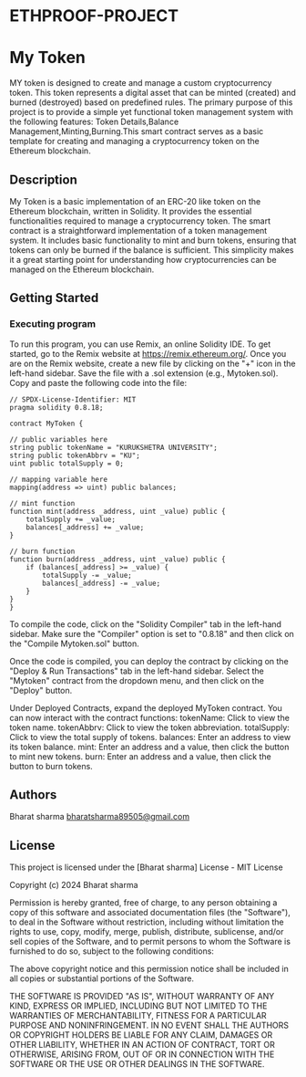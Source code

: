 # ETHPROOF-PROJECT
# My Token 

MY token  is designed to create and manage a custom cryptocurrency token. This token represents a digital asset that can be minted (created) and burned (destroyed) based on predefined rules. The primary purpose of this project is to provide a simple yet functional token management system with the following features: Token Details,Balance Management,Minting,Burning.This smart contract serves as a basic template for creating and managing a cryptocurrency token on the Ethereum blockchain.

## Description

My Token  is a basic implementation of an ERC-20 like token on the Ethereum blockchain, written in Solidity. It provides the essential functionalities required to manage a cryptocurrency token. The smart contract is a straightforward implementation of a token management system. It includes basic functionality to mint and burn tokens, ensuring that tokens can only be burned if the balance is sufficient. This simplicity makes it a great starting point for understanding how cryptocurrencies can be managed on the Ethereum blockchain.

## Getting Started

### Executing program

To run this program, you can use Remix, an online Solidity IDE. To get started, go to the Remix website at https://remix.ethereum.org/. Once you are on the Remix website, create a new file by clicking on the "+" icon in the left-hand sidebar. Save the file with a .sol extension (e.g., Mytoken.sol). Copy and paste the following code into the file:

    // SPDX-License-Identifier: MIT
    pragma solidity 0.8.18;

    contract MyToken {

    // public variables here
    string public tokenName = "KURUKSHETRA UNIVERSITY";
    string public tokenAbbrv = "KU";
    uint public totalSupply = 0;

    // mapping variable here
    mapping(address => uint) public balances;

    // mint function
    function mint(address _address, uint _value) public {
        totalSupply += _value;
        balances[_address] += _value;
    }

    // burn function
    function burn(address _address, uint _value) public {
        if (balances[_address] >= _value) {
            totalSupply -= _value;
            balances[_address] -= _value;
        }
    }
    }


To compile the code, click on the "Solidity Compiler" tab in the left-hand sidebar. Make sure the "Compiler" option is set to "0.8.18" and then click on the "Compile Mytoken.sol" button.

Once the code is compiled, you can deploy the contract by clicking on the "Deploy & Run Transactions" tab in the left-hand sidebar. Select the "Mytoken" contract from the dropdown menu, and then click on the "Deploy" button.

Under Deployed Contracts, expand the deployed MyToken contract. You can now interact with the contract functions:
tokenName: Click to view the token name.
tokenAbbrv: Click to view the token abbreviation.
totalSupply: Click to view the total supply of tokens.
balances: Enter an address to view its token balance.
mint: Enter an address and a value, then click the button to mint new tokens.
burn: Enter an address and a value, then click the button to burn tokens.

## Authors
Bharat sharma
bharatsharma89505@gmail.com


## License

This project is licensed under the [Bharat sharma] License - 
MIT License

Copyright (c) 2024 Bharat sharma

Permission is hereby granted, free of charge, to any person obtaining a copy
of this software and associated documentation files (the "Software"), to deal
in the Software without restriction, including without limitation the rights
to use, copy, modify, merge, publish, distribute, sublicense, and/or sell
copies of the Software, and to permit persons to whom the Software is
furnished to do so, subject to the following conditions:

The above copyright notice and this permission notice shall be included in all
copies or substantial portions of the Software.

THE SOFTWARE IS PROVIDED "AS IS", WITHOUT WARRANTY OF ANY KIND, EXPRESS OR
IMPLIED, INCLUDING BUT NOT LIMITED TO THE WARRANTIES OF MERCHANTABILITY,
FITNESS FOR A PARTICULAR PURPOSE AND NONINFRINGEMENT. IN NO EVENT SHALL THE
AUTHORS OR COPYRIGHT HOLDERS BE LIABLE FOR ANY CLAIM, DAMAGES OR OTHER
LIABILITY, WHETHER IN AN ACTION OF CONTRACT, TORT OR OTHERWISE, ARISING FROM,
OUT OF OR IN CONNECTION WITH THE SOFTWARE OR THE USE OR OTHER DEALINGS IN THE
SOFTWARE.
